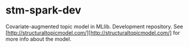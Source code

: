 # stm-spark-dev
Covariate-augmented topic model in MLlib. Development repository. See [http://structuraltopicmodel.com/][http://structuraltopicmodel.com/] for more info about the model.